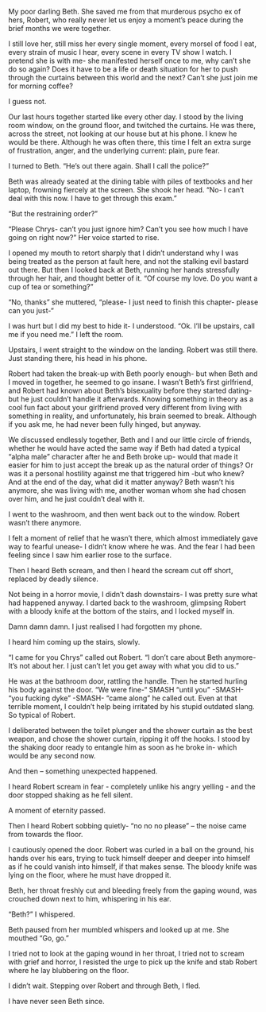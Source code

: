   

My poor darling Beth. She saved me from that murderous psycho ex of hers, Robert, who really never let us enjoy a moment’s peace during the brief months we were together. 

I still love her, still miss her every single moment, every morsel of food I eat, every strain of music I hear, every scene in every TV show I watch. I pretend she is with me- she manifested herself once to me, why can’t she do so again? Does it have to be a life or death situation for her to push through the curtains between this world and the next? Can’t she just join me for morning coffee?

I guess not. 

Our last hours together started like every other day. I stood by the living room window, on the ground floor, and twitched the curtains. He was there, across the street, not looking at our house but at his phone. I knew he would be there. Although he was often there, this time I felt an extra surge of frustration, anger, and the underlying current: plain, pure fear. 

I turned to Beth. “He’s out there again. Shall I call the police?”

Beth was already seated at the dining table with piles of textbooks and her laptop, frowning fiercely at the screen. She shook her head. “No- I can’t deal with this now. I have to get through this exam.”

“But the restraining order?”

“Please Chrys- can’t you just ignore him? Can’t you see how much I have going on right now?” Her voice started to rise.

I opened my mouth to retort sharply that I didn’t understand why I was being treated as the person at fault here, and not the stalking evil bastard out there. But then I looked back at Beth, running her hands stressfully through her hair, and thought better of it. “Of course my love. Do you want a cup of tea or something?”

“No, thanks” she muttered, “please- I just need to finish this chapter- please can you just-“

I was hurt but I did my best to hide it- I understood. “Ok. I’ll be upstairs, call me if you need me.” I left the room.

Upstairs, I went straight to the window on the landing. Robert was still there. Just standing there, his head in his phone.

Robert had taken the break-up with Beth poorly enough- but when Beth and I moved in together, he seemed to go insane. I wasn’t Beth’s first girlfriend, and Robert had known about Beth’s bisexuality before they started dating- but he just couldn’t handle it afterwards. Knowing something in theory as a cool fun fact about your girlfriend proved very different from living with something in reality, and unfortunately, his brain seemed to break. Although if you ask me, he had never been fully hinged, but anyway.

We discussed endlessly together, Beth and I and our little circle of friends, whether he would have acted the same way if Beth had dated a typical “alpha male” character after he and Beth broke up- would that made it easier for him to just accept the break up as the natural order of things? Or was it a personal hostility against me that triggered him -but who knew? And at the end of the day, what did it matter anyway? Beth wasn’t his anymore, she was living with me, another woman whom she had chosen over him, and he just couldn’t deal with it. 

I went to the washroom, and then went back out to the window. Robert wasn’t there anymore.

I felt a moment of relief that he wasn’t there, which almost immediately gave way to fearful unease- I didn’t know where he was. And the fear I had been feeling since I saw him earlier rose to the surface.

Then I heard Beth scream, and then I heard the scream cut off short, replaced by deadly silence.

Not being in a horror movie, I didn’t dash downstairs- I was pretty sure what had happened anyway. I darted back to the washroom, glimpsing Robert with a bloody knife at the bottom of the stairs, and I locked myself in.

Damn damn damn. I just realised I had forgotten my phone. 

I heard him coming up the stairs, slowly. 

“I came for you Chrys” called out Robert. “I don’t care about Beth anymore- It’s not about her. I just can’t let you get away with what you did to us.”

He was at the bathroom door, rattling the handle. Then he started hurling his body against the door. “We were fine-“ SMASH “until you” -SMASH- “you fucking dyke” -SMASH- “came along” he called out. Even at that terrible moment, I couldn’t help being irritated by his stupid outdated slang. So typical of Robert. 

I deliberated between the toilet plunger and the shower curtain as the best weapon, and chose the shower curtain, ripping it off the hooks. I stood by the shaking door ready to entangle him as soon as he broke in- which would be any second now.

And then – something unexpected happened. 

I heard Robert scream in fear - completely unlike his angry yelling - and the door stopped shaking as he fell silent.

A moment of eternity passed.

Then I heard Robert sobbing quietly- “no no no please” – the noise came from towards the floor.

I cautiously opened the door. Robert was curled in a ball on the ground, his hands over his ears, trying to tuck himself deeper and deeper into himself as if he could vanish into himself, if that makes sense. The bloody knife was lying on the floor, where he must have dropped it. 

Beth, her throat freshly cut and bleeding freely from the gaping wound, was crouched down next to him, whispering in his ear.

“Beth?” I whispered.

Beth paused from her mumbled whispers and looked up at me. She mouthed “Go, go.”

I tried not to look at the gaping wound in her throat, I tried not to scream with grief and horror, I resisted the urge to pick up the knife and stab Robert where he lay blubbering on the floor. 

I didn’t wait. Stepping over Robert and through Beth, I fled.

I have never seen Beth since.